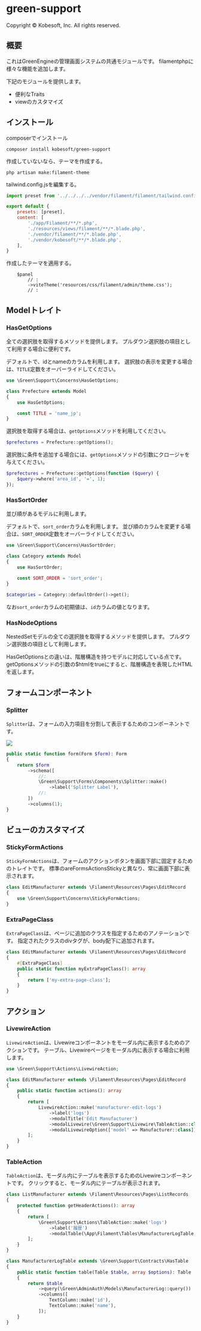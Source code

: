 # green-support

Copyright &copy; Kobesoft, Inc. All rights reserved.

## 概要

これはGreenEngineの管理画面システムの共通モジュールです。
filamentphpに様々な機能を追加します。

下記のモジュールを提供します。

- 便利なTraits
- viewのカスタマイズ

## インストール

composerでインストール

```shell
composer install kobesoft/green-support
```

作成していないなら、テーマを作成する。

```shell
php artisan make:filament-theme
```

tailwind.config.jsを編集する。

```js:/resources/css/filament/admin/tailwind.config.js
import preset from '../../../../vendor/filament/filament/tailwind.config.preset'

export default {
    presets: [preset],
    content: [
        './app/Filament/**/*.php',
        './resources/views/filament/**/*.blade.php',
        './vendor/filament/**/*.blade.php',
        './vendor/kobesoft/**/*.blade.php',
    ],
}
```

作成したテーマを適用する。

```php:/app/Providers/Filament/AdminPanelProvider.php
    $panel
        // :
        ->viteTheme('resources/css/filament/admin/theme.css');
        // :
```

## Modelトレイト

### HasGetOptions

全ての選択肢を取得するメソッドを提供します。
プルダウン選択肢の項目として利用する場合に便利です。

デフォルトで、idとnameのカラムを利用します。
選択肢の表示を変更する場合は、`TITLE`定数をオーバーライドしてください。

```php
use \Green\Support\Concerns\HasGetOptions;

class Prefecture extends Model
{
    use HasGetOptions;

    const TITLE = 'name_jp';
}
```

選択肢を取得する場合は、`getOptions`メソッドを利用してください。

```php
$prefectures = Prefecture::getOptions();
```

選択肢に条件を追加する場合には、`getOptions`メソッドの引数にクロージャを与えてください。

```php
$prefectures = Prefecture::getOptions(function ($query) {
    $query->where('area_id', '=', 1);
});
```

### HasSortOrder

並び順があるモデルに利用します。

デフォルトで、`sort_order`カラムを利用します。
並び順のカラムを変更する場合は、`SORT_ORDER`定数をオーバーライドしてください。

```php
use \Green\Support\Concerns\HasSortOrder;

class Category extends Model
{
    use HasSortOrder;
    
    const SORT_ORDER = 'sort_order';
}
```

```php
$categories = Category::defaultOrder()->get();
```

なお`sort_order`カラムの初期値は、`id`カラムの値となります。

### HasNodeOptions

NestedSetモデルの全ての選択肢を取得するメソッドを提供します。
プルダウン選択肢の項目として利用します。

HasGetOptionsとの違いは、階層構造を持つモデルに対応している点です。
getOptionsメソッドの引数の$htmlをtrueにすると、階層構造を表現したHTMLを返します。

## フォームコンポーネント

### Splitter

`Splitter`は、フォームの入力項目を分割して表示するためのコンポーネントです。

<img src="docs/images/splitter/sample1.jpg">

```php
public static function form(Form $form): Form
{
    return $form
        ->schema([
            //:
            \Green\Support\Forms\Components\Splitter::make()
                ->label('Splitter Label'),
            //:
        ])
        ->columns(1);
}
```

## ビューのカスタマイズ

### StickyFormActions

`StickyFormActions`は、フォームのアクションボタンを画面下部に固定するためのトレイトです。
標準のareFormsActionsStickyと異なり、常に画面下部に表示されます。

```php
class EditManufacturer extends \Filament\Resources\Pages\EditRecord
{
    use \Green\Support\Concerns\StickyFormActions;
}
```

### ExtraPageClass

`ExtraPageClass`は、ページに追加のクラスを指定するためのアノテーションです。
指定されたクラスのdivタグが、body配下に追加されます。

```php
class EditManufacturer extends \Filament\Resources\Pages\EditRecord
{
    #[ExtraPageClass]
    public static function myExtraPageClass(): array
    {
        return ['my-extra-page-class'];
    }
}
```

## アクション

### LivewireAction

`LivewireAction`は、Livewireコンポーネントをモーダル内に表示するためのアクションです。
テーブル、Livewireページをモーダル内に表示する場合に利用します。

```php
use \Green\Support\Actions\LivewireAction;

class EditManufacturer extends \Filament\Resources\Pages\EditRecord
{
    public static function actions(): array
    {
        return [
            LivewireAction::make('manufacturer-edit-logs')
                ->label('logs')
                ->modalTitle('Edit Manufacturer')
                ->modalLivewire(\Green\Support\Livewire\TableAction::class)
                ->modalLivewireOption(['model' => Manufacturer::class]),
        ];
    }
}
```

### TableAction

`TableAction`は、モーダル内にテーブルを表示するためのLivewireコンポーネントです。
クリックすると、モーダル内にテーブルが表示されます。

```php
class ListManufacturer extends \Filament\Resources\Pages\ListRecords
{
    protected function getHeaderActions(): array
    {
        return [
            \Green\Support\Actions\TableAction::make('logs')
                ->label('履歴')
                ->modalTable(\App\Filament\Tables\ManufacturerLogTable::class),
        ];
    }
}

class ManufacturerLogTable extends \Green\Support\Contracts\HasTable
{
    public static function table(Table $table, array $options): Table
    {
        return $table
            ->query(\Green\AdminAuth\Models\ManufacturerLog::query())
            ->columns([
                TextColumn::make('id'),
                TextColumn::make('name'),
            ]);
    }
}
```